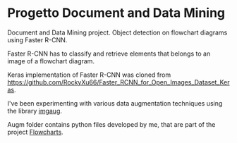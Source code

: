# Progetto Document and Data Mining
Document and Data Mining project. Object detection on flowchart diagrams using Faster R-CNN.

Faster R-CNN has to classify and retrieve elements that belongs to an image of a flowchart diagram.

Keras implementation of Faster R-CNN was cloned from https://github.com/RockyXu66/Faster_RCNN_for_Open_Images_Dataset_Keras.

I've been experimenting with various data augmentation techniques using the library [imgaug](https://imgaug.readthedocs.io/en/latest/#).

Augm folder contains python files developed by me, that are part of the project [Flowcharts](https://github.com/PaulaMihalcea/Flowcharts).
